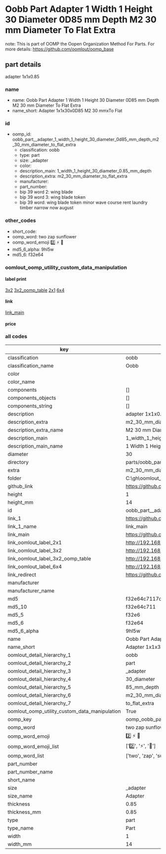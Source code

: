 # Oobb Part  Adapter 1 Width 1 Height 30 Diameter 0D85 mm Depth M2 30 mm Diameter To Flat Extra  

note: This is part of OOMP the Oopen Organization Method For Parts. For more details: https://github.com/oomlout/oomp_base

##  part details
  



 adapter 1x1x0.85



### name
* name: Oobb Part  Adapter 1 Width 1 Height 30 Diameter 0D85 mm Depth M2 30 mm Diameter To Flat Extra
* name_short: Adapter 1x1x30x0D85 M2 30 mmxTo Flat
### id
* oomp_id: oobb_part__adapter_1_width_1_height_30_diameter_0d85_mm_depth_m2_30_mm_diameter_to_flat_extra
  * classification: oobb
  * type: part
  * size: _adapter
  * color: 
  * description_main: 1_width_1_height_30_diameter_0.85_mm_depth
  * description_extra: m2_30_mm_diameter_to_flat_extra
  * manufacturer: 
  * part_number: 
  * bip 39 word 2: wing blade
  * bip 39 word 3: wing blade token
  * bip 39 word: wing blade token minor wave course rent laundry timber narrow now august

### other_codes
* short_code: 
* oomp_word: two zap sunflower
* oomp_word_emoji :two: :zap: :sunflower:
* md5_6_alpha: 9hl5w
* md5_6: f32e64






### oomlout_oomp_utility_custom_data_manipulation
#### label print
[3x2](http://192.168.1.245:1112/?label=oomp%209hl5w)
[3x2_oomp_table](http://192.168.1.108:1112/?label=oomp%209hl5w)
[2x1](http://192.168.1.242:1112/?label=oomp%209hl5w)
[6x4](http://192.168.1.55:1112/?label=oomp%209hl5w)    

#### link

[link_main](https://github.com/oomlout/oomlout_oobb_version_4_generated_parts/tree/main/navigation_oomp/oobb/part/_adapter/1_width_1_height_30_diameter_0.85_mm_depth/m2_30_mm_diameter_to_flat_extra/part)                              

#### price







### all codes 
| key | value |  
| --- | --- |  
| classification | oobb |  
| classification_name | Oobb |  
| color |  |  
| color_name |  |  
| components | [] |  
| components_objects | [] |  
| components_string | [] |  
| description |  adapter 1x1x0.85 |  
| description_extra | m2_30_mm_diameter_to_flat_extra |  
| description_extra_name | M2 30 mm Diameter To Flat Extra |  
| description_main | 1_width_1_height_30_diameter_0.85_mm_depth |  
| description_main_name | 1 Width 1 Height 30 Diameter 0.85 mm Depth |  
| diameter | 30 |  
| directory | parts/oobb_part__adapter_1_width_1_height_30_diameter_0d85_mm_depth_m2_30_mm_diameter_to_flat_extra |  
| extra | m2_30_mm_diameter_to_flat |  
| folder | C:\gh\oomlout_oobb_version_4_generated_parts\parts\oobb_part__adapter_1_width_1_height_30_diameter_0d85_mm_depth_m2_30_mm_diameter_to_flat_extra |  
| github_link | https://github.com/oomlout/oomlout_oomp_part_src/tree/main/parts/oobb_part__adapter_1_width_1_height_30_diameter_0d85_mm_depth_m2_30_mm_diameter_to_flat_extra |  
| height | 1 |  
| height_mm | 14 |  
| id | oobb_part__adapter_1_width_1_height_30_diameter_0d85_mm_depth_m2_30_mm_diameter_to_flat_extra |  
| link_1 | https://github.com/oomlout/oomlout_oobb_version_4_generated_parts/tree/main/navigation_oomp/oobb/part/_adapter/1_width_1_height_30_diameter_0.85_mm_depth/m2_30_mm_diameter_to_flat_extra/part |  
| link_1_name | link_main |  
| link_main | https://github.com/oomlout/oomlout_oobb_version_4_generated_parts/tree/main/navigation_oomp/oobb/part/_adapter/1_width_1_height_30_diameter_0.85_mm_depth/m2_30_mm_diameter_to_flat_extra/part |  
| link_oomlout_label_2x1 | http://192.168.1.242:1112/?label=oomp%209hl5w |  
| link_oomlout_label_3x2 | http://192.168.1.245:1112/?label=oomp%209hl5w |  
| link_oomlout_label_3x2_oomp_table | http://192.168.1.108:1112/?label=oomp%209hl5w |  
| link_oomlout_label_6x4 | http://192.168.1.55:1112/?label=oomp%209hl5w |  
| link_redirect | https://github.com/oomlout/oomlout_oobb_version_4_generated_parts/tree/main/parts/oobb__adapter_01_01_30_0d85_ex_m2_30_mm_diameter_to_flat |  
| manufacturer |  |  
| manufacturer_name |  |  
| md5 | f32e64c7117db6c8c57bf8d3c7c5c7dd |  
| md5_10 | f32e64c711 |  
| md5_5 | f32e6 |  
| md5_6 | f32e64 |  
| md5_6_alpha | 9hl5w |  
| name | Oobb Part  Adapter 1 Width 1 Height 30 Diameter 0D85 mm Depth M2 30 mm Diameter To Flat Extra |  
| name_short | Adapter 1x1x30x0D85 M2 30 mmxTo Flat |  
| oomlout_detail_hierarchy_1 | oobb |  
| oomlout_detail_hierarchy_2 | part |  
| oomlout_detail_hierarchy_3 | _adapter |  
| oomlout_detail_hierarchy_4 | 30_diameter |  
| oomlout_detail_hierarchy_5 | 85_mm_depth |  
| oomlout_detail_hierarchy_6 | m2_30_mm_diameter |  
| oomlout_detail_hierarchy_7 | to_flat_extra |  
| oomlout_oomp_utility_custom_data_manipulation | True |  
| oomp_key | oomp_oobb_part__adapter_1_width_1_height_30_diameter_0d85_mm_depth_m2_30_mm_diameter_to_flat_extra |  
| oomp_word | two zap sunflower |  
| oomp_word_emoji | :two: :zap: :sunflower: |  
| oomp_word_emoji_list | [':two:', ':zap:', ':sunflower:'] |  
| oomp_word_list | ['two', 'zap', 'sunflower'] |  
| part_number |  |  
| part_number_name |  |  
| short_name |  |  
| size | _adapter |  
| size_name |  Adapter |  
| thickness | 0.85 |  
| thickness_mm | 0.85 |  
| type | part |  
| type_name | Part |  
| width | 1 |  
| width_mm | 14 |  
